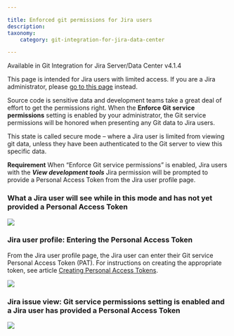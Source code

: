 ```yaml
---

title: Enforced git permissions for Jira users
description:
taxonomy:
    category: git-integration-for-jira-data-center

---
```


Available in Git Integration for Jira Server/Data Center v4.1.4

This page is intended for Jira users with limited access. If you are a Jira administrator, please [go to this page](/git-integration-for-jira-self-managed/enforce-git-service-permissions-gij-self-managed) instead.


Source code is sensitive data and development teams take a great deal of effort to get the permissions right. When the **Enforce Git service permissions** setting is enabled by your administrator, the Git service permissions will be honored when presenting any Git data to Jira users.

This state is called secure mode – where a Jira user is limited from viewing git data, unless they have been authenticated to the Git server to view this specific data.

**Requirement**
When “Enforce Git service permissions” is enabled, Jira users with the _**View development tools**_ Jira permission will be prompted to provide a Personal Access Token from the Jira user profile page.

### What a Jira user will see while in this mode and has not yet provided a Personal Access Token

![](https://bigbrassband.atlassian.net/wiki/download/attachments/2091810817/CleanShot2022-03-01%20at%2001.11.27@2x-20220301-061142.png?version=1&modificationDate=1647757485130&cacheVersion=1&api=v2)

### Jira user profile: Entering the Personal Access Token

From the Jira user profile page, the Jira user can enter their Git service Personal Access Token (PAT). For instructions on creating the appropriate token, see article [Creating Personal Access Tokens](/git-integration-for-jira-self-managed/creating-personal-access-tokens-gij-self-managed).

![](https://bigbrassband.atlassian.net/wiki/download/attachments/2091810817/CleanShot2022-03-01%20at%2001.13.39@2x-20220301-061400.png?version=1&modificationDate=1647757484882&cacheVersion=1&api=v2)

### Jira issue view: Git service permissions setting is enabled and a Jira user has provided a Personal Access Token

![](https://bigbrassband.atlassian.net/wiki/download/attachments/2091810817/CleanShot2022-03-01%20at%2001.17.22@2x-20220301-061737.png?version=1&modificationDate=1647757484614&cacheVersion=1&api=v2)

